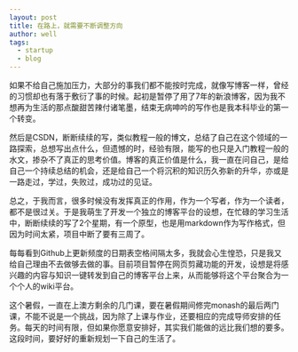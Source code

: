 ```yaml
---
layout: post
title: 在路上，就需要不断调整方向
author: well
tags:
  - startup
  - blog
---
```


如果不给自己施加压力，大部分的事我们都不能按时完成，就像写博客一样，曾经的习惯却也有落于敷衍了事的时候。起初是暂停了用了7年的新浪博客，因为我不想再为生活的那点酸甜苦辣付诸笔墨，结束无病呻吟的写作也是我本科毕业的第一个转变。

<!--more-->

然后是CSDN，断断续续的写，类似教程一般的博文，总结了自己在这个领域的一路探索，总想写出点什么，但遗憾的时，经验有限，能写的也只是入门教程一般的水文，掺杂不了真正的思考价值。博客的真正价值是什么，我一直在问自己，是给自己一个持续总结的机会，还是给自己一个将沉积的知识历久弥新的升华，亦或是一路走过，学过，失败过，成功过的见证。

总之，于我而言，很多时候没有发挥真正的作用，作为一个写者，作为一个读者，都不是很过关。于是我萌生了开发一个独立的博客平台的设想，在忙碌的学习生活中，断断续续的写了2个星期，有一个原型，也是用markdown作为写作格式，但因为时间太紧，项目中断了要有三周了。

每每看到Github上更新频度的日期表空格间隔太多，我就会心生惶恐，只是我又给自己理由不去做够去做的事。目前项目暂停在网页剪藏功能的开发，设想是将感兴趣的内容与知识一键转发到自己的博客平台上来，从而能够将这个平台聚合为一个个人的wiki平台。

这个暑假，一直在上澳方剩余的几门课，要在暑假期间修完monash的最后两门课，不能不说是一个挑战，因为除了上课与作业，还要相应的完成导师安排的任务。每天的时间有限，但如果你愿意安排好，其实我们能做的远比我们想的要多。这段时间，要好好的重新规划一下自己的生活了。